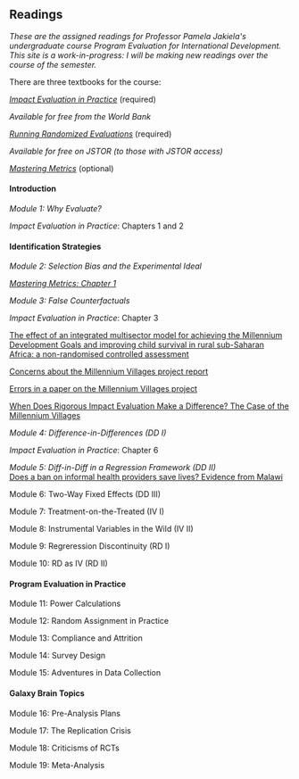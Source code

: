 ## Readings

_These are the assigned readings for Professor Pamela Jakiela's undergraduate course *Program Evaluation for International Development*.  This site is a work-in-progress:  I will be making 
new readings over the course of the semester._  

There are three textbooks for the course:  

[_Impact Evaluation in Practice_](https://www.worldbank.org/en/programs/sief-trust-fund/publication/impact-evaluation-in-practice) (required)  

_Available for free from the World Bank_  

[_Running Randomized Evaluations_](http://runningres.com/) (required)  

_Available for free on JSTOR (to those with JSTOR access)_  

[_Mastering Metrics_](https://www.masteringmetrics.com/) (optional)

#### Introduction  

*Module 1:  Why Evaluate?*  

_Impact Evaluation in Practice_: Chapters 1 and 2

#### Identification Strategies  

*Module 2:  Selection Bias and the Experimental Ideal* 

[_Mastering Metrics: Chapter 1_](https://www.google.com/url?sa=t&rct=j&q=&esrc=s&source=web&cd=&ved=2ahUKEwjE2pfw-JjuAhUBZc0KHQo1DnoQFjAAegQIBhAC&url=http%3A%2F%2Fassets.press.princeton.edu%2Fchapters%2Fs10363.pdf&usg=AOvVaw3IGywrUpw1_F9e5npteATA)

*Module 3:  False Counterfactuals*  

_Impact Evaluation in Practice_: Chapter 3  

[The effect of an integrated multisector model for achieving the Millennium Development Goals 
and improving child survival in rural sub-Saharan Africa: a non-randomised controlled 
assessment](http://wordpress.ei.columbia.edu/mdg-east/files/2013/02/Millennium-Villages-child-mortality-Lancet-2012.pdf)  

[Concerns about the Millennium Villages project report](https://www.thelancet.com/action/showPdf?pii=S0140-6736%2812%2960848-4)  

[Errors in a paper on the Millennium Villages project](https://www.thelancet.com/action/showPdf?pii=S0140-6736%2812%2960824-1)  

[When Does Rigorous Impact Evaluation Make a Difference? The Case of the Millennium Villages](https://www.cgdev.org/publication/when-does-rigorous-impact-evaluation-make-difference-case-millennium-villages-working)  

*Module 4: Difference-in-Differences (DD I)*  

_Impact Evaluation in Practice_: Chapter 6  

*Module 5: Diff-in-Diff in a Regression Framework (DD II)*  
[Does a ban on informal health providers save lives? Evidence from Malawi](https://www.ncbi.nlm.nih.gov/pmc/articles/PMC4677333/)  

Module 6: Two-Way Fixed Effects (DD III)  

Module 7: Treatment-on-the-Treated (IV I)  

Module 8: Instrumental Variables in the Wild (IV II)  

Module 9: Regreression Discontinuity (RD I)  

Module 10: RD as IV (RD II)  

#### Program Evaluation in Practice  

Module 11: Power Calculations  

Module 12: Random Assignment in Practice  

Module 13: Compliance and Attrition  

Module 14: Survey Design

Module 15: Adventures in Data Collection  

#### Galaxy Brain Topics  

Module 16: Pre-Analysis Plans  

Module 17: The Replication Crisis  

Module 18: Criticisms of RCTs

Module 19: Meta-Analysis  
